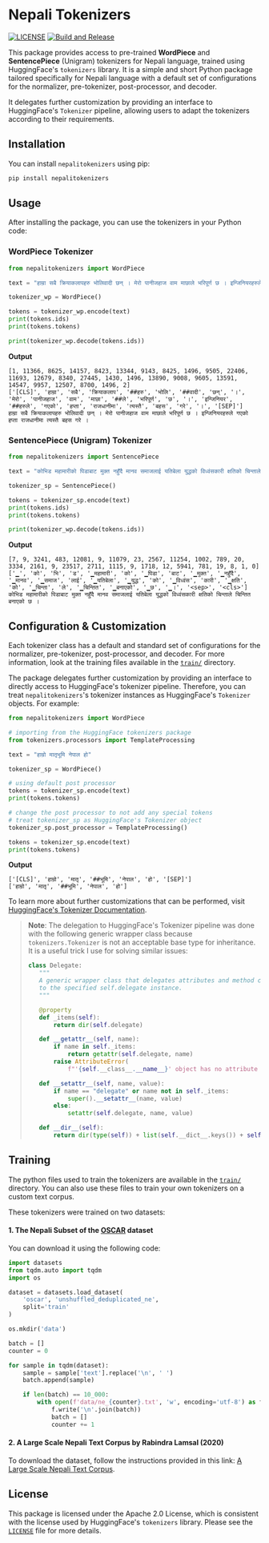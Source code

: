 # Nepali Tokenizers

[![LICENSE](https://img.shields.io/badge/license-Apache--2.0-blue)](./LICENSE) [![Build and Release](https://github.com/basnetsoyuj/nepali-tokenizers/actions/workflows/build.yml/badge.svg)](https://github.com/basnetsoyuj/nepali-tokenizers/actions/workflows/build.yml)

This package provides access to pre-trained __WordPiece__ and __SentencePiece__ (Unigram) tokenizers for Nepali language, trained using HuggingFace's `tokenizers` library. It is a simple and short Python package tailored specifically for Nepali language with a default set of configurations for the normalizer, pre-tokenizer, post-processor, and decoder. 

It delegates further customization by providing an interface to HuggingFace's `Tokenizer` pipeline, allowing users to adapt the tokenizers according to their requirements.


## Installation

You can install `nepalitokenizers` using pip:

```sh
pip install nepalitokenizers
```


## Usage

After installing the package, you can use the tokenizers in your Python code:

### WordPiece Tokenizer

```python
from nepalitokenizers import WordPiece

text = "हाम्रा सबै क्रियाकलापहरु भोलिवादी छन् । मेरो पानीजहाज वाम माछाले भरिपूर्ण छ । इन्जिनियरहरुले गएको हप्ता राजधानीमा त्यस्तै बहस गरे ।"

tokenizer_wp = WordPiece()

tokens = tokenizer_wp.encode(text)
print(tokens.ids)
print(tokens.tokens)

print(tokenizer_wp.decode(tokens.ids))
```

**Output**

```
[1, 11366, 8625, 14157, 8423, 13344, 9143, 8425, 1496, 9505, 22406, 11693, 12679, 8340, 27445, 1430, 1496, 13890, 9008, 9605, 13591, 14547, 9957, 12507, 8700, 1496, 2]
['[CLS]', 'हाम्रा', 'सबै', 'क्रियाकलाप', '##हरु', 'भोलि', '##वादी', 'छन्', '।', 'मेरो', 'पानीजहाज', 'वाम', 'माछा', '##ले', 'भरिपूर्ण', 'छ', '।', 'इन्जिनियर', '##हरुले', 'गएको', 'हप्ता', 'राजधानीमा', 'त्यस्तै', 'बहस', 'गरे', '।', '[SEP]']
हाम्रा सबै क्रियाकलापहरु भोलिवादी छन् । मेरो पानीजहाज वाम माछाले भरिपूर्ण छ । इन्जिनियरहरुले गएको हप्ता राजधानीमा त्यस्तै बहस गरे ।
```

### SentencePiece (Unigram) Tokenizer

```python
from nepalitokenizers import SentencePiece

text = "कोभिड महामारीको पिडाबाट मुक्त नहुँदै मानव समाजलाई यतिबेला युद्धको विध्वंसकारी क्षतिको चिन्ताले चिन्तित बनाएको छ ।"

tokenizer_sp = SentencePiece()

tokens = tokenizer_sp.encode(text)
print(tokens.ids)
print(tokens.tokens)

print(tokenizer_wp.decode(tokens.ids))
```

**Output**

```
[7, 9, 3241, 483, 12081, 9, 11079, 23, 2567, 11254, 1002, 789, 20, 3334, 2161, 9, 23517, 2711, 1115, 9, 1718, 12, 5941, 781, 19, 8, 1, 0]
['▁', 'को', 'भि', 'ड', '▁महामारी', 'को', '▁पिडा', 'बाट', '▁मुक्त', '▁नहुँदै', '▁मानव', '▁समाज', 'लाई', '▁यतिबेला', '▁युद्ध', 'को', '▁विध्वंस', 'कारी', '▁क्षति', 'को', '▁चिन्ता', 'ले', '▁चिन्तित', '▁बनाएको', '▁छ', '▁।', '<sep>', '<cls>']
कोभिड महामारीको पिडाबाट मुक्त नहुँदै मानव समाजलाई यतिबेला युद्धको विध्वंसकारी क्षतिको चिन्ताले चिन्तित बनाएको छ ।
```


## Configuration & Customization

Each tokenizer class has a default and standard set of configurations for the normalizer, pre-tokenizer, post-processor, and decoder. For more information, look at the training files available in the [`train/`](train/) directory.

The package delegates further customization by providing an interface to directly access to HuggingFace's tokenizer pipeline. Therefore, you can treat `nepalitokenizers`'s tokenizer instances as HuggingFace's `Tokenizer` objects. For example:

```python
from nepalitokenizers import WordPiece

# importing from the HuggingFace tokenizers package
from tokenizers.processors import TemplateProcessing

text = "हाम्रो मातृभूमि नेपाल हो"

tokenizer_sp = WordPiece()

# using default post processor
tokens = tokenizer_sp.encode(text)
print(tokens.tokens)

# change the post processor to not add any special tokens
# treat tokenizer_sp as HuggingFace's Tokenizer object
tokenizer_sp.post_processor = TemplateProcessing()

tokens = tokenizer_sp.encode(text)
print(tokens.tokens)
```

**Output**
```
['[CLS]', 'हाम्रो', 'मातृ', '##भूमि', 'नेपाल', 'हो', '[SEP]']
['हाम्रो', 'मातृ', '##भूमि', 'नेपाल', 'हो']
```

To learn more about further customizations that can be performed, visit [HuggingFace's Tokenizer Documentation](https://huggingface.co/docs/tokenizers/api/tokenizer).


> **Note**: The delegation to HuggingFace's Tokenizer pipeline was done with the following generic wrapper class because `tokenizers.Tokenizer` is not an acceptable base type for inheritance.
> It is a useful trick I use for solving similar issues:
> ```python
> class Delegate:
>    """
>    A generic wrapper class that delegates attributes and method calls
>    to the specified self.delegate instance.
>    """
>
>    @property
>    def _items(self):
>        return dir(self.delegate)
>
>    def __getattr__(self, name):
>        if name in self._items:
>            return getattr(self.delegate, name)
>        raise AttributeError(
>            f"'{self.__class__.__name__}' object has no attribute '{name}'")
>
>    def __setattr__(self, name, value):
>        if name == "delegate" or name not in self._items:
>            super().__setattr__(name, value)
>        else:
>            setattr(self.delegate, name, value)
>
>    def __dir__(self):
>        return dir(type(self)) + list(self.__dict__.keys()) + self._items
> ```


## Training

The python files used to train the tokenizers are available in the [`train/`](train/) directory. You can also use these files to train your own tokenizers on a custom text corpus. 

These tokenizers were trained on two datasets:

#### 1. The Nepali Subset of the [OSCAR](https://oscar-project.github.io/documentation/versions/oscar-2301/) dataset

You can download it using the following code:

```python
import datasets
from tqdm.auto import tqdm
import os

dataset = datasets.load_dataset(
    'oscar', 'unshuffled_deduplicated_ne',
    split='train'
)

os.mkdir('data')

batch = []
counter = 0

for sample in tqdm(dataset):
    sample = sample['text'].replace('\n', ' ')
    batch.append(sample)

    if len(batch) == 10_000:
        with open(f'data/ne_{counter}.txt', 'w', encoding='utf-8') as f:
            f.write('\n'.join(batch))
            batch = []
            counter += 1
```

#### 2. A Large Scale Nepali Text Corpus by Rabindra Lamsal (2020)
To download the dataset, follow the instructions provided in this link: [A Large Scale Nepali Text Corpus](https://dx.doi.org/10.21227/jxrd-d245).


## License

This package is licensed under the Apache 2.0 License, which is consistent with the license used by HuggingFace's `tokenizers` library. Please see the [`LICENSE`](LICENSE) file for more details.